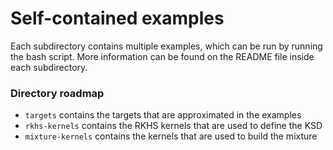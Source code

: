 # Self-contained examples

Each subdirectory contains multiple examples, which can be run by running the bash script. More information can be found on the README file inside each subdirectory.

### Directory roadmap
* `targets` contains the targets that are approximated in the examples
* `rkhs-kernels` contains the RKHS kernels that are used to define the KSD
* `mixture-kernels` contains the kernels that are used to build the mixture
